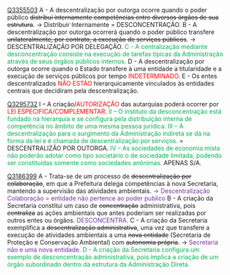 [Q3355503](https://www.qconcursos.com/questoes-de-concursos/questoes/d6b3a400-32)
A - A descentralização por outorga ocorre quando o poder público ~~distribui internamente competências entre diversos órgãos de sua estrutura~~. -> Distribuir Internamente = DESCONCENTRAÇÃO.
B - A descentralização por outorga ocorrerá quando o poder público transfere ~~unilateralmente, por contrato, a execução de serviços públicos~~. -> DESCENTRALIZAÇÃO POR DELEGAÇÃO.
<span style="color:rgb(0, 176, 80)">C - A centralização mediante desconcentração consiste na execução de tarefas típicas da Administração através de seus órgãos públicos internos.</span>
D - A descentralização por outorga ocorre quando o Estado transfere à uma entidade a titularidade e a execução de serviços públicos por tempo <span style="color:rgb(255, 0, 0)">INDETERMINADO</span>. 
E - Os entes descentralizados <span style="color:rgb(255, 0, 0)">NÃO ESTÃO</span> hierarquicamente vinculados às entidades centrais que decidiram pela descentralização.

[Q3295732](https://www.qconcursos.com/questoes-de-concursos/questoes/00812356-19)
I – A criação/<span style="color:rgb(255, 0, 0)">AUTORIZAÇÃO</span> das autarquias poderá ocorrer por <span style="color:rgb(255, 0, 0)">LEI ESPECIFICA/COMPLEMENTAR</span>.
<span style="color:rgb(0, 176, 80)">II – O instituto da desconcentração está fundado na hierarquia e se configura pela distribuição interna de competência no âmbito de uma mesma pessoa jurídica.  </span>
<span style="color:rgb(0, 176, 80)">III – A descentralização para o surgimento da Administração indireta se dá na forma da lei e é chamada de descentralização por serviços.  </span> = DESCENTRALIZÃO POR OUTORGA.
<span style="color:rgb(0, 176, 80)">IV – As sociedades de economia mista não poderão adotar como tipo societário o de sociedade limitada, podendo ser constituídas somente como sociedades anônimas.</span> APENAS S/A.

[Q3186399](https://www.qconcursos.com/questoes-de-concursos/questoes/75d3ffe2-e3)
A - Trata-se de um processo de ~~descentralização por colaboração~~, em que a Prefeitura delega competências à nova Secretaria, mantendo a supervisão das atividades ambientais. <span style="color:rgb(112, 48, 160)">-> Descentralização Colaboração = entidade não pertence ao poder publico</span>
B - A criação da Secretaria constitui um caso de ~~concentração~~ administrativa, pois ~~centraliza~~ as ações ambientais que antes poderiam ser realizadas por outros entes ou órgãos. <span style="color:rgb(112, 48, 160)">DESCONCENTRA.</span>
C - A criação da Secretaria exemplifica a ~~descentralização administrativa~~, uma vez que transfere a execução de atividades ambientais a uma ~~nova entidade~~ (Secretaria de Proteção e Conservação Ambiental) com ~~autonomia própria~~. -> <span style="color:rgb(112, 48, 160)">Secretaria não e uma nova entidade.</span>
<span style="color:rgb(0, 176, 80)">D - A criação da Secretaria configura um exemplo de desconcentração administrativa, pois implica a criação de um órgão subordinado dentro da estrutura da Administração Direta.</span> 

